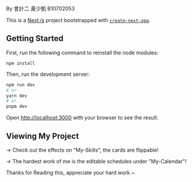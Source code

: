 By 會計二 黃少凱 B10702053

This is a [Next.js](https://nextjs.org/) project bootstrapped with [`create-next-app`](https://github.com/vercel/next.js/tree/canary/packages/create-next-app).

## Getting Started

First, run the following command to reinstall the node modules:

```
npm install
```

Then, run the development server:

```bash
npm run dev
# or
yarn dev
# or
pnpm dev
```

Open [http://localhost:3000](http://localhost:3000) with your browser to see the result.

## Viewing My Project

-> Check out the effects on "My-Skills", the cards are flippable!

-> The hardest work of me is the editable schedules under "My-Calendar"!

Thanks for Reading this, appreciate your hard work ~ 
